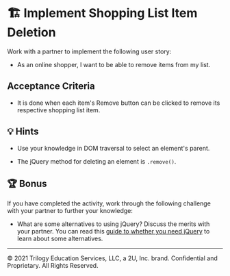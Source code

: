 # 🏗️ Implement Shopping List Item Deletion

Work with a partner to implement the following user story:

* As an online shopper, I want to be able to remove items from my list.

## Acceptance Criteria

* It is done when each item's Remove button can be clicked to remove its respective shopping list item.

## 💡 Hints

* Use your knowledge in DOM traversal to select an element's parent.

* The jQuery method for deleting an element is `.remove()`.

## 🏆 Bonus

If you have completed the activity, work through the following challenge with your partner to further your knowledge:

* What are some alternatives to using jQuery? Discuss the merits with your partner. You can read this [guide to whether you need jQuery](http://youmightnotneedjquery.com/) to learn about some alternatives.

---

© 2021 Trilogy Education Services, LLC, a 2U, Inc. brand. Confidential and Proprietary. All Rights Reserved.

